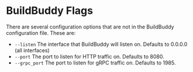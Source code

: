 <!--
{
  "name": "Flags",
  "category": "5eed3e2ace045b343fc0a328",
  "priority": 100
}
-->
# BuildBuddy Flags

There are several configuration options that are not in the BuildBuddy configuration file. These are:

* ```--listen``` The interface that BuildBuddy will listen on. Defaults to 0.0.0.0 (all interfaces)
* ```--port``` The port to listen for HTTP traffic on. Defaults to 8080.
* ```--grpc_port``` The port to listen for gRPC traffic on. Defaults to 1985.